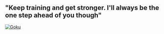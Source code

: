 ## "Keep training and get stronger. I'll always be the one step ahead of you though"

[![Goku](https://dragonball.guru/wp-content/uploads/2021/01/goku-dragon-ball-guru.jpg)](https://blog.dylanlu.com)


